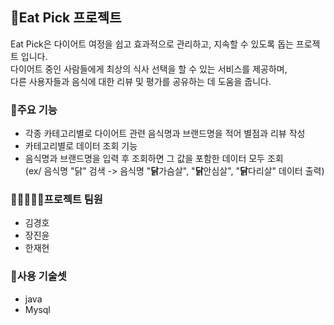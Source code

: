 ## 🍖Eat Pick 프로젝트
Eat Pick은 다이어트 여정을 쉽고 효과적으로 관리하고, 지속할 수 있도록 돕는 프로젝트 입니다.<br>
다이어트 중인 사람들에게 최상의 식사 선택을 할 수 있는 서비스를 제공하며,<br>
다른 사용자들과 음식에 대한 리뷰 및 평가를 공유하는 데 도움을 줍니다.

### 📌주요 기능
- 각종 카테고리별로 다이어트 관련 음식명과 브랜드명을 적어 별점과 리뷰 작성
- 카테고리별로 데이터 조회 기능
- 음식명과 브랜드명을 입력 후 조회하면 그 값을 포함한 데이터 모두 조회<br>(ex/ 음식명 "닭" 검색 -> 음식명 "**닭**가슴살", "**닭**안심살", "**닭**다리살" 데이터 출력)

### 👨🏼‍🤝‍👨🏼프로젝트 팀원
- 김경호
- 장진윤
- 한재현

### 📃사용 기술셋
- java
- Mysql
